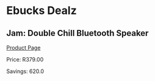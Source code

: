 
# Ebucks Dealz
## Jam: Double Chill Bluetooth Speaker
[Product Page](https://www.ebucks.com/web/shop/productSelected.do?prodId=1083358080&catId=1083262740)

Price: R379.00

Savings: 620.0


	